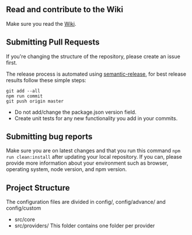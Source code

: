 ## Read and contribute to the Wiki

Make sure you read the [Wiki](https://github.com/angulartics/angulartics2/wiki).

## Submitting Pull Requests

If you're changing the structure of the repository, please create an issue first.

The release process is automated using [semantic-release](https://github.com/semantic-release/semantic-release), for best release results follow these simple steps:

```
git add --all
npm run commit
git push origin master
```

* Do not add/change the package.json version field.
* Create unit tests for any new functionality you add in your commits.

## Submitting bug reports

Make sure you are on latest changes and that you run this command `npm run clean:install` after updating your local repository. If you can, please provide more information about your environment such as browser, operating system, node version, and npm version.

## Project Structure

The configuration files are divided in config/, config/advance/ and config/custom
- src/core
- src/providers/ This folder contains one folder per provider
